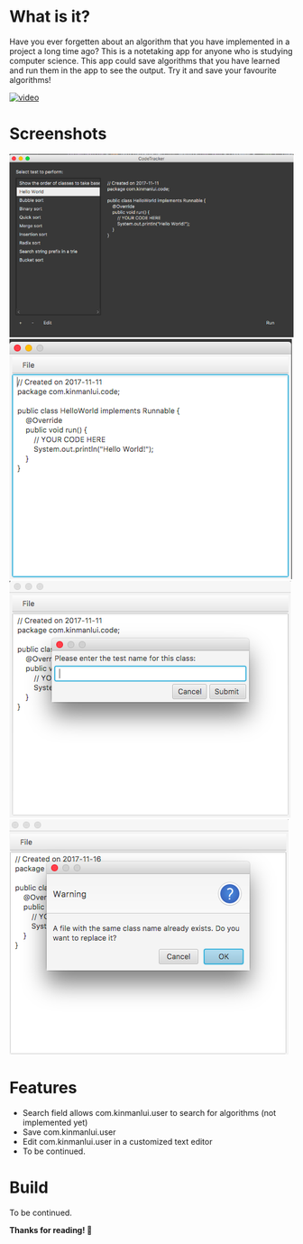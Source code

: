 # What is it?
Have you ever forgetten about an algorithm that you have implemented in a project a long time ago? This is a notetaking app for anyone who is studying computer science. This app could save algorithms that you have learned and run them in the app to see the output. Try it and save your favourite algorithms!

[![video]()](https://youtu.be/DoCObTelQvY "video")

# Screenshots 
<img src="docs/code-tracker-main.png" />
<img src="docs/code-tracker-editor.png" />
<img src="docs/code-tracker-testname.png" />
<img src="docs/code-tracker-replace.png" />

# Features 
- Search field allows com.kinmanlui.user to search for algorithms (not implemented yet) 
- Save com.kinmanlui.user
- Edit com.kinmanlui.user in a customized text editor 
- To be continued.

# Build 
To be continued.


__Thanks for reading! :raised_hands:__
